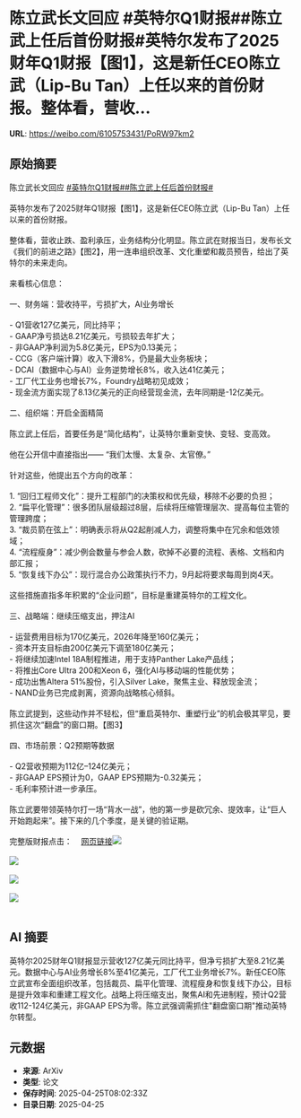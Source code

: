 # 陈立武长文回应 #英特尔Q1财报##陈立武上任后首份财报#英特尔发布了2025财年Q1财报【图1】，这是新任CEO陈立武（Lip-Bu Tan）上任以来的首份财报。整体看，营收...

**URL**: https://weibo.com/6105753431/PoRW97km2

## 原始摘要

陈立武长文回应 <a href="https://m.weibo.cn/search?containerid=231522type%3D1%26t%3D10%26q%3D%23%E8%8B%B1%E7%89%B9%E5%B0%94Q1%E8%B4%A2%E6%8A%A5%23&amp;extparam=%23%E8%8B%B1%E7%89%B9%E5%B0%94Q1%E8%B4%A2%E6%8A%A5%23" data-hide=""><span class="surl-text">#英特尔Q1财报#</span></a><a href="https://m.weibo.cn/search?containerid=231522type%3D1%26t%3D10%26q%3D%23%E9%99%88%E7%AB%8B%E6%AD%A6%E4%B8%8A%E4%BB%BB%E5%90%8E%E9%A6%96%E4%BB%BD%E8%B4%A2%E6%8A%A5%23&amp;extparam=%23%E9%99%88%E7%AB%8B%E6%AD%A6%E4%B8%8A%E4%BB%BB%E5%90%8E%E9%A6%96%E4%BB%BD%E8%B4%A2%E6%8A%A5%23" data-hide=""><span class="surl-text">#陈立武上任后首份财报#</span></a><br><br>英特尔发布了2025财年Q1财报【图1】，这是新任CEO陈立武（Lip-Bu Tan）上任以来的首份财报。<br><br>整体看，营收止跌、盈利承压，业务结构分化明显。陈立武在财报当日，发布长文《我们的前进之路》【图2】，用一连串组织改革、文化重塑和裁员预告，给出了英特尔的未来走向。<br><br>来看核心信息：<br><br>一、财务端：营收持平，亏损扩大，AI业务增长<br><br>- Q1营收127亿美元，同比持平；<br>- GAAP净亏损达8.21亿美元，亏损较去年扩大；<br>- 非GAAP净利润为5.8亿美元，EPS为0.13美元；<br>- CCG（客户端计算）收入下滑8%，仍是最大业务板块；<br>- DCAI（数据中心与AI）业务逆势增长8%，收入达41亿美元；<br>- 工厂代工业务也增长7%，Foundry战略初见成效；<br>- 现金流方面实现了8.13亿美元的正向经营现金流，去年同期是-12亿美元。<br><br>二、组织端：开启全面精简 <br><br>陈立武上任后，首要任务是“简化结构”，让英特尔重新变快、变轻、变高效。<br><br>他在公开信中直接指出——  “我们太慢、太复杂、太官僚。”<br><br>针对这些，他提出五个方向的改革：<br><br>1. “回归工程师文化”：提升工程部门的决策权和优先级，移除不必要的负担；<br>2. “扁平化管理”：很多团队层级超过8层，后续将压缩管理层次、提高每位主管的管理跨度；<br>3. “裁员箭在弦上”：明确表示将从Q2起削减人力，调整将集中在冗余和低效领域；<br>4. “流程瘦身”：减少例会数量与参会人数，砍掉不必要的流程、表格、文档和内部汇报；<br>5. “恢复线下办公”：现行混合办公政策执行不力，9月起将要求每周到岗4天。<br><br>这些措施直指多年积累的“企业问题”，目标是重建英特尔的工程文化。<br><br>三、战略端：继续压缩支出，押注AI<br><br>- 运营费用目标为170亿美元，2026年降至160亿美元；<br>- 资本开支目标由200亿美元下调至180亿美元；<br>- 将继续加速Intel 18A制程推进，用于支持Panther Lake产品线；<br>- 将推出Core Ultra 200和Xeon 6，强化AI与移动端的性能优势；<br>- 成功出售Altera 51%股份，引入Silver Lake，聚焦主业、释放现金流；<br>- NAND业务已完成剥离，资源向战略核心倾斜。<br><br>陈立武提到，这些动作并不轻松，但“重启英特尔、重塑行业”的机会极其罕见，要抓住这次“翻盘”的窗口期。【图3】<br><br>四、市场前景：Q2预期等数据<br><br>- Q2营收预期为112亿–124亿美元；<br>- 非GAAP EPS预计为0，GAAP EPS预期为-0.32美元；<br>- 毛利率预计进一步承压。<br><br>陈立武要带领英特尔打一场“背水一战”，他的第一步是砍冗余、提效率，让“巨人开始跑起来”。接下来的几个季度，是关键的验证期。<br><br>完整版财报点击：<a href="https://weibo.cn/sinaurl?u=https%3A%2F%2Fd1io3yog0oux5.cloudfront.net%2F_ad2e4b54358dec62cb0dc22fbf2bc96e%2Fintel%2Fdb%2F887%2F9128%2Fearnings_release%2FQ1%252725_EarningsRelease.pdf" data-hide=""><span class="url-icon"><img style="width: 1rem;height: 1rem" src="https://h5.sinaimg.cn/upload/2015/09/25/3/timeline_card_small_web_default.png" referrerpolicy="no-referrer"></span><span class="surl-text">网页链接</span></a><img style="" src="https://tvax2.sinaimg.cn/large/006Fd7o3gy1i0svblunklj31to1autrk.jpg" referrerpolicy="no-referrer"><br><br><img style="" src="https://tvax2.sinaimg.cn/large/006Fd7o3gy1i0svbn208fj30zk0q3qck.jpg" referrerpolicy="no-referrer"><br><br><img style="" src="https://tvax3.sinaimg.cn/large/006Fd7o3gy1i0svbowzonj31a80o84cy.jpg" referrerpolicy="no-referrer"><br><br><img style="" src="https://tvax1.sinaimg.cn/large/006Fd7o3gy1i0svbqum2lj315u19ax6p.jpg" referrerpolicy="no-referrer"><br><br>

## AI 摘要

英特尔2025财年Q1财报显示营收127亿美元同比持平，但净亏损扩大至8.21亿美元。数据中心与AI业务增长8%至41亿美元，工厂代工业务增长7%。新任CEO陈立武宣布全面组织改革，包括裁员、扁平化管理、流程瘦身和恢复线下办公，目标是提升效率和重建工程文化。战略上将压缩支出，聚焦AI和先进制程，预计Q2营收112-124亿美元，非GAAP EPS为零。陈立武强调需抓住"翻盘窗口期"推动英特尔转型。

## 元数据

- **来源**: ArXiv
- **类型**: 论文
- **保存时间**: 2025-04-25T08:02:33Z
- **目录日期**: 2025-04-25
